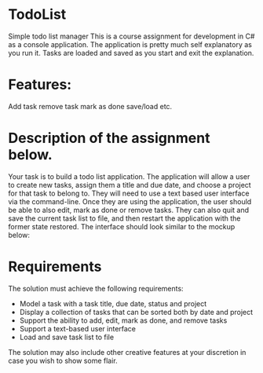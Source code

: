 # TodoList

Simple todo list manager
This is a course assignment for development in C# as a console application.
The application is pretty much self explanatory as you run it.
Tasks are loaded and saved as you start and exit the explanation.


# Features:
Add task
remove task
mark as done
save/load 
etc.


# Description of the assignment below.

Your task is to build a todo list application. The application will allow a user to create new tasks,
assign them a title and due date, and choose a project for that task to belong to. They will need
to use a text based user interface via the command-line. Once they are using the application,
the user should be able to also edit, mark as done or remove tasks. They can also quit and save
the current task list to file, and then restart the application with the former state restored. The
interface should look similar to the mockup below:


# Requirements

The solution must achieve the following requirements:

- Model a task with a task title, due date, status and project
- Display a collection of tasks that can be sorted both by date and project
- Support the ability to add, edit, mark as done, and remove tasks
- Support a text-based user interface
- Load and save task list to file

The solution may also include other creative features at
your discretion in case you wish to show some flair.

